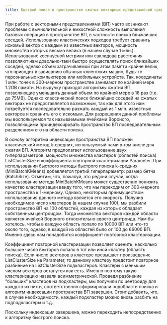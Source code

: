 ```yaml
---
title: Быстрый поиск в пространстве сжатых векторных представлений средствами асимметрической кластеризации Вороного
---
```

При работе с векторными представлениями (ВП) часто возникают проблемы с вычислительной и емкостной сложность выполения базовых операций в пространстве ВП, в частности поиска ближайших соседей. Использование классических подходов требует сравнить искомый вектор с каждым из известных векторов, мощность множества которых весьма велика (в нашем случае 1 млн.). Использование косинусной метрики или евклидова расстояния позволяют нам довольно-таки быстро осуществлять поиск ближайших соседей, однако объем затрачиваемой при этом памяти крайне велик, что приводит к зависанию обычных клиентских машин, будь-то персональных компьютеров или мобильных устройств. Так, координаты 1 млн. точек в 300-мерном пространстве занимают по крайней мере 1.2GB памяти. На выручку приходят алгоритмы сжатия ВП, позволяющие уменьшить данный объем по крайней мере в 16 раз (т.е. до 75MB). Однако классический поиск ближайших соседей на сжатых векторах не предоставляется возможным, так как для этого нам потребуется последовательно разжать каждый из 1 млн. известных векторов и сравнить его с искомым. Для разрешения данной проблемы мы воспользуемся так называемыми ячейками Вороного, позволяющими проиндексировать пространство ВП последовательным разделением его на области поиска.

В основу алгоритма индексации пространства ВП положен классический метод k-средних, используемый нами в том числе для сжатия ВП. Алгоритм предполагает использование двух гиперпараметров: мощности множества кластеров (областей поиска) ListClusterSize и коэффициента повторной кластеризации Parameter. При использовании быстрого методы быстрого поиска k-средних (MiniBatchKMeans) добавляется третий гиперпараметр: размер бетча (BatchSize). Отметим, что, пожалуй, это редкий случай, когда использование метода MiniBatchKMeans может существенно понизить качество кластеризации ввиду того, что мы переходим от 300-мерного пространства к 1-мерному. Однако, некоторым преимуществом использования данного метода является его скорость. Получив необходимое число кластеров (в нашем случае 100), мы разбили пространство ВП на 100 областей, каждая из которых обладает собственным центроидом. Тогда множество векторов каждой области является ячейкой Вороного относительно своего центроида. Нам бы хотелось, чтобы в каждую область попало по 10000 ВП или что-то около того, однако, в каждой из областей было от 100 до 66000 ВП. Именно здесь нам понадобится коэффициент повторной кластеризации.

Коэффициент повторной кластеризации позволяет оценить, насколько большое число векторов попало в тот или иной кластер (область поиска). Если число векторов в кластере превышает произведение ListClusterSize на Parameter, то данному кластеру предстоит повторное разбиение на ListClusterSize подкластеров. Кластеры с меньшим числом векторов останутся как есть. Именно поэтому такую кластеризацию назвали асимметрической. Проведя разбиение "больших" кластеров на подкластеры, мы получили по центроиду для каждого из них и, соответственно сформировали подобласти поиска и алгоритм индексации пространства ВП завершен. Стоит добавить, что, в случае необходимости, каждый подкластер можно вновь разбить на подподкластеры и т.д.

Поскольку индексация завершена, можно переходить непосредственно к алгоритму быстрого поиска.
